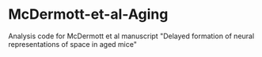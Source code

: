 # McDermott-et-al-Aging
Analysis code for McDermott et al manuscript "Delayed formation of neural representations of space in aged mice"
